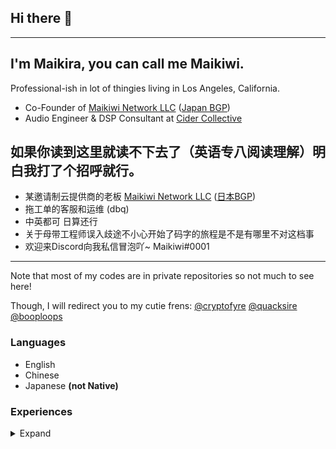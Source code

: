 ## Hi there 👋

---

## I'm Maikira, you can call me Maikiwi. 
Professional-ish in lot of thingies living in Los Angeles, California. 
- Co-Founder of [Maikiwi Network LLC](https://mai.kiwi) ([Japan BGP](https://mai.ne.jp))   
- Audio Engineer & DSP Consultant at [Cider Collective](https://github.com/ciderapp)

## 如果你读到这里就读不下去了（英语专八阅读理解）明白我打了个招呼就行。
- 某邀请制云提供商的老板 [Maikiwi Network LLC](https://mai.kiwi) ([日本BGP](https://mai.ne.jp))   
- 拖工单的客服和运维 (dbq)
- 中英都可 日算还行
- 关于母带工程师误入歧途不小心开始了码字的旅程是不是有哪里不对这档事
- 欢迎来Discord向我私信冒泡吖~ Maikiwi#0001
--- 

Note that most of my codes are in private repositories so not much to see here!

Though, I will redirect you to my cutie frens:
[@cryptofyre](https://github.com/cryptofyre)
[@quacksire](https://github.com/quacksire)
[@booploops](https://github.com/booploops)

### Languages
- English 
- Chinese 
- Japanese **(not Native)**

### Experiences
<details>
<summary>Expand</summary>

- Mastering Engineer & DSP Design Consultant (~6y)
- Psychoacoustics 
- Python & Tensorflow (AI; Statistics)
- Hybrid/Multi Cloud IaaS (2018 - Present)
</details>
